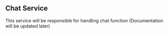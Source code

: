 ## Chat Service
This service will be responsible for handling chat function
(Documentation will be updated later)